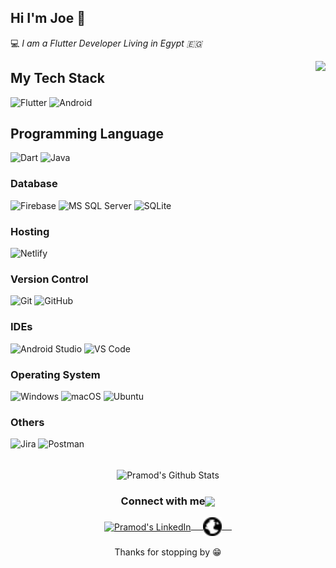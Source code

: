 ## Hi I'm Joe :fox_face:

<!-- ![Gaboso](https://github.com/Gaboso/Gaboso/blob/master/github_cover.png "Gaboso") -->

:computer: <em> I am a Flutter Developer Living in Egypt 🇪🇬 </em>

<img align="right" src="https://github.com/rajput2107/rajput2107/blob/master/Assets/Developer.gif"/>

## My Tech Stack

![Flutter](https://img.shields.io/badge/Flutter-%2302569B.svg?style=for-the-badge&logo=Flutter&logoColor=white)
![Android](http://img.shields.io/badge/-Android-3DDC84?style=flat-square&logo=android&logoColor=ffffff)

## Programming Language 
![Dart](https://img.shields.io/badge/dart-%230175C2.svg?style=for-the-badge&logo=dart&logoColor=white)
![Java](http://img.shields.io/badge/-Java-007396?style=flat-square&logo=java&logoColor=ffffff)

### Database
![Firebase](https://img.shields.io/badge/Firebase-039BE5?style=for-the-badge&logo=Firebase&logoColor=white)
![MS SQL Server](http://img.shields.io/badge/-MS%20SQL%20Server-CC2927?style=flat-square&logo=microsoft-sql-server&logoColor=ffffff)
![SQLite](https://img.shields.io/badge/sqlite-%2307405e.svg?style=for-the-badge&logo=sqlite&logoColor=white)

### Hosting
![Netlify](https://img.shields.io/badge/netlify-%23000000.svg?style=for-the-badge&logo=netlify&logoColor=#00C7B7)

### Version Control
![Git](https://img.shields.io/badge/-Git-%23F05032?style=flat-square&logo=git&logoColor=%23ffffff)
![GitHub](https://img.shields.io/badge/-GitHub-181717?style=flat-square&logo=github)

### IDEs
![Android Studio](http://img.shields.io/badge/-Android%20Studio-3DDC84?style=flat-square&logo=android-studio&logoColor=ffffff)
![VS Code](http://img.shields.io/badge/-VS%20Code-007ACC?style=flat-square&logo=visual-studio-code&logoColor=ffffff)

### Operating System
![Windows](https://img.shields.io/badge/Windows-0078D6?style=for-the-badge&logo=windows&logoColor=white)
![macOS](https://img.shields.io/badge/mac%20os-000000?style=for-the-badge&logo=macos&logoColor=F0F0F0)
![Ubuntu](https://img.shields.io/badge/Ubuntu-E95420?style=for-the-badge&logo=ubuntu&logoColor=white)

### Others
![Jira](https://img.shields.io/badge/jira-%230A0FFF.svg?style=for-the-badge&logo=jira&logoColor=white)
![Postman](https://img.shields.io/badge/Postman-FF6C37?style=for-the-badge&logo=postman&logoColor=white)

<br/>

<div align="center">
<img align="center" src="https://github-readme-stats.vercel.app/api?username=josephmaged&&show_icons=true&theme=radical" alt="Pramod's Github Stats">
</div> 
  
<div align="center">
<h3 align="center">Connect with me<img align="center" src="https://github.com/rajput2107/rajput2107/blob/master/Assets/Handshake.gif" height="33px" /></h3> 
 <a href="https://www.linkedin.com/in/josephmaged/" target="blank">
  <img align="center" alt="Pramod's LinkedIn" width="30px" src="https://www.vectorlogo.zone/logos/linkedin/linkedin-icon.svg" /> &nbsp; &nbsp;
 </a>
 <a href="josephmaged.cf" target="blank">
  <img align="center" alt="Pramod's LinkedIn" width="30px" src="https://raw.githubusercontent.com/iconic/open-iconic/master/svg/globe.svg" /> &nbsp; &nbsp;
 </a>
 
<br/>
  <br/>
Thanks for stopping by 😁
</div>
